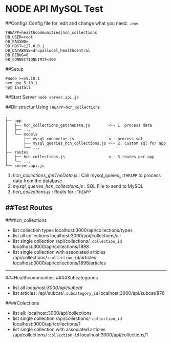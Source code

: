 # NODE API MySQL Test

##Configs
Config file for, edit and change what you need:
`.env`
```
THEAPP=healthcommunities|hcn_collections
DB_USER=root
DB_PASSWD=
DB_HOST=127.0.0.1
DB_DATABASE=drupallocal_healthcentral
DB_DEBUG=0
DB_CONNECTIONLIMIT=100
```


##Setup
```
#node >=v5.10.1
nvm use 5.10.1
npm install
```

##Start Server
`node server.api.js`


##Dir structur
Using `THEAPP=hcn_collections` 
```
.
├── app
│   ├── hcn_collections_getTheData.js        <-- 1. process data
│   ├── ...
│   └── models
│       ├── mysql_connector.js               <-- process sql
│       ├── mysql_queries_hcn_collections.js <-- 2. custom sql for app
│       └── ...
├── routes
│   ├── hcn_collections.js                   <-- 3.routes per app
│   └── ...
└── server.api.js
```
1. *hcn\_collections\_getTheData.js* : Call mysql\_queies\_`:THEAPP` to process data from the database
2. *mysql\_queries\_hcn\_collections.js* : SQL File to send to MySQL
3. *hcn\_collections.js* : Routs for `:THEAPP`


##Test Routes
---
###hcn_collections
  - list collection types
    localhost:3000/api/collections/types
  - list all collections
    localhost:3000/api/collections/all
  - list single collection
    /api/collections/`:collection_id`
    localhost:3000/api/collections/1898
  - list single collection with associated articles
    /api/collections/`:collection_id`/articles
    localhost:3000/api/collections/1898/articles

---
###Healthcommunities
####Subcategories
   - list all
     _localhost:3000/api/subcat_
   - list articles: 
     /api/subcat/`:subcategory_id`
     localhost:3000/api/subcat/876

####Colections
   - list all: 
     localhost:3000/api/collections
   - list single collection
    /api/collections/`:collection_id`
    localhost:3000/api/collections/1
   - list single collection with associated articles
     /api/collections/`:collection_id`
     localhost:3000/api/collections/1



